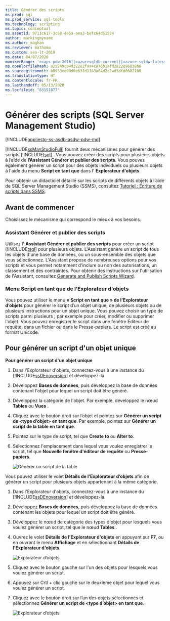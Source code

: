 ```yaml
---
title: Générer des scripts
ms.prod: sql
ms.prod_service: sql-tools
ms.technology: scripting
ms.topic: conceptual
ms.assetid: 9711c617-3c68-4e5a-aea3-befc64d51524
author: markingmyname
ms.author: maghan
ms.reviewer: mathoma
ms.custom: seo-lt-2019
ms.date: 04/07/2020
monikerRange: '>=aps-pdw-2016||=azuresqldb-current||=azure-sqldw-latest||>=sql-server-2016||=sqlallproducts-allversions||>=sql-server-linux-2017||=azuresqldb-mi-current'
ms.openlocfilehash: a25249c04d322e2faa4c876b1afd2822896038b6
ms.sourcegitcommit: b8933ce09d0e631d1183a84d2c2ad3dfd0602180
ms.translationtype: HT
ms.contentlocale: fr-FR
ms.lasthandoff: 05/13/2020
ms.locfileid: "83151877"
---
```

# <a name="generate-scripts-sql-server-management-studio"></a>Générer des scripts (SQL Server Management Studio)

[!INCLUDE[appliesto-ss-asdb-asdw-pdw-md](../../includes/appliesto-ss-asdb-asdw-pdw-md.md)]

[!INCLUDE[ssManStudioFull](../../includes/ssmanstudiofull-md.md)] fournit deux mécanismes pour générer des scripts [!INCLUDE[tsql](../../includes/tsql-md.md)] . Vous pouvez créer des scripts pour plusieurs objets à l’aide de **l’Assistant Générer et publier des scripts**. Vous pouvez également générer un script pour des objets individuels ou plusieurs objets à l'aide du menu **Script en tant que** dans l' **Explorateur d'objets**.

Pour obtenir un didacticiel détaillé sur les scripts de différents objets à l’aide de SQL Server Management Studio (SSMS), consultez [Tutoriel : Écriture de scripts dans SSMS](https://docs.microsoft.com/sql/ssms/tutorials/scripting-ssms).

## <a name="before-you-begin"></a>Avant de commencer

Choisissez le mécanisme qui correspond le mieux à vos besoins. 

###  <a name="generate-and-publish-scripts-wizard"></a><a name="GenPubScriptWiz"></a> Assistant Générer et publier des scripts

Utilisez l' **Assistant Générer et publier des scripts** pour créer un script [!INCLUDE[tsql](../../includes/tsql-md.md)] pour plusieurs objets. L'Assistant génère un script de tous les objets d'une base de données, ou un sous-ensemble des objets que vous sélectionnez. L'Assistant propose de nombreuses options pour vos scripts et vous permet notamment d'inclure ou non des autorisations, un classement et des contraintes. Pour obtenir des instructions sur l'utilisation de l'Assistant, consultez [Generate and Publish Scripts Wizard](../../relational-databases/scripting/generate-and-publish-scripts-wizard.md).
  
### <a name="object-explorer-script-as-menu"></a><a name="OEScriptAsMenu"></a> Menu Script en tant que de l'Explorateur d'objets

Vous pouvez utiliser le menu **« Script en tant que » de l’Explorateur d’objets** pour générer le script d’un objet unique, de plusieurs objets ou de plusieurs instructions pour un objet unique. Vous pouvez choisir un type de scripts parmi plusieurs ; par exemple pour créer, modifier ou supprimer l'objet. Vous pouvez enregistrer le script dans une fenêtre Éditeur de requête, dans un fichier ou dans le Presse-papiers. Le script est créé au format Unicode.

## <a name="to-generate-a-script-of-a-single-object"></a><a name="ScriptSingleObject"></a> Pour générer un script d'un objet unique

**Pour générer un script d'un objet unique**

1. Dans l'Explorateur d'objets, connectez-vous à une instance du [!INCLUDE[ssDEnoversion](../../includes/ssdenoversion-md.md)] et développez-la.

2. Développez **Bases de données**, puis développez la base de données contenant l'objet pour lequel un script doit être généré.

3. Développez la catégorie de l'objet. Par exemple, développez le nœud **Tables** ou **Vues** .

4. Cliquez avec le bouton droit sur l’objet et pointez sur **Générer un script de \<type d’objet> en tant que**. Par exemple, pointez sur **Générer un script de la table en tant que**.

5. Pointez sur le type de script, tel que **Create to** ou **Alter to**.

6. Sélectionnez l'emplacement dans lequel vous voulez enregistrer le script, tel que **Nouvelle fenêtre d'éditeur de requête** ou **Presse-papiers**.

    ![Générer un script de la table](media/generate-scripts-sql-server-management-studio/script-table.png)

Vous pouvez utiliser le volet **Détails de l’Explorateur d’objets** afin de générer un script pour plusieurs objets appartenant à la même catégorie.

1. Dans l'Explorateur d'objets, connectez-vous à une instance du [!INCLUDE[ssDEnoversion](../../includes/ssdenoversion-md.md)] et développez-la.

2. Développez **Bases de données**, puis développez la base de données contenant les objets pour lequel un script doit être généré.

3. Développez le nœud de catégorie des types d'objet pour lesquels vous voulez générer un script, tel que le nœud **Tables** .

4. Ouvrez le volet **Détails de l'Explorateur d'objets** en appuyant sur **F7**, ou en ouvrant le menu **Affichage** et en sélectionnant **Détails de l'Explorateur d'objets**.

    ![Explorateur d’objets](media/generate-scripts-sql-server-management-studio/object-explorer-details-view-menu.png)

5. Cliquez avec le bouton gauche sur l'un des objets pour lesquels vous voulez générer un script.

6. Appuyez sur Crtl + clic gauche sur le deuxième objet pour lequel vous voulez générer un script.

7. Cliquez avec le bouton droit sur l’un des objets sélectionnés et sélectionnez **Générer un script de \<type d’objet> en tant que**.

    ![Explorateur d’objets](media/generate-scripts-sql-server-management-studio/object-explorer-details.png)